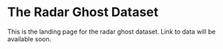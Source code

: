 # The Radar Ghost Dataset
This is the landing page for the radar ghost dataset. Link to data will be available soon.
